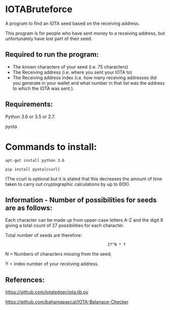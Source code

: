 # IOTABruteforce

A program to find an IOTA seed based on the receiving address. 

This program is for people who have sent money to a receiving address, but unfortunately have lost part of their seed. 

## Required to run the program:

- The known characters of your seed (i.e. 75 characters) 
- The Receiving address (i.e. where you sent your IOTA to)
- The Receiving address index (i.e. how many receiving addresses did you generate in your wallet and what number in that list was the address to which the IOTA was sent.). 


## Requirements: 
Python 3.6 or 3.5 or 2.7.

pyota 

# Commands to install:
```
apt-get install python 3.6 
```
```
pip install pyota[ccurl] 
```
(The ccurl is optional but it is stated that this decreases the amount of time taken to carry out cryptographic calculations by up to 60X). 

## Information - Number of possibilities for seeds are as follows: 

Each character can be made up from upper-case letters A-Z and the digit 9 giving a total count of 27 possibilities for each character. 

Total number of seeds are therefore:

                                                 27^N * Y

N = Numbers of characters missing from the seed;

Y = Index number of your receiving address. 


## References: 


https://github.com/iotaledger/iota.lib.py

https://github.com/bahamapascal/IOTA-Balanace-Checker

